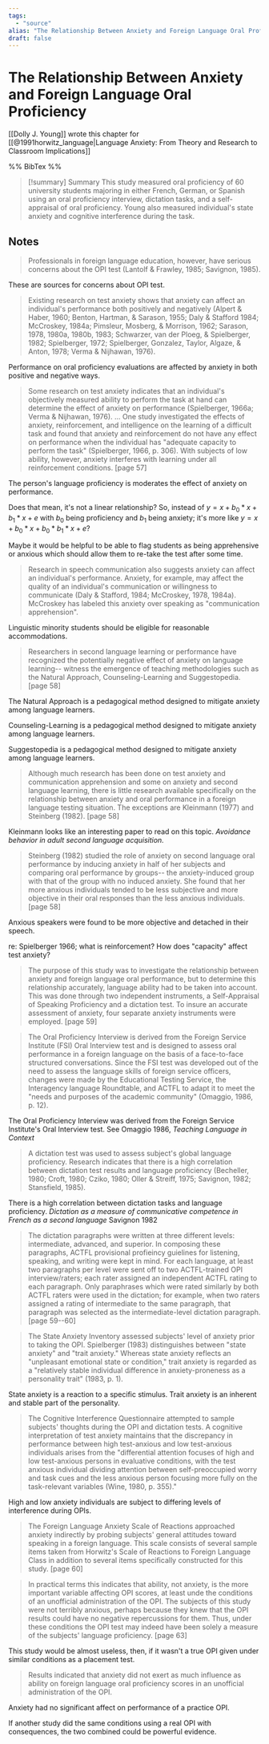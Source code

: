 ```yaml
---
tags:
  - "source"
alias: "The Relationship Between Anxiety and Foreign Language Oral Proficiency"
draft: false
---
```

# The Relationship Between Anxiety and Foreign Language Oral Proficiency

[[Dolly J. Young]] wrote this chapter for [[@1991horwitz_language|Language Anxiety: From Theory and Research to Classroom Implications]]

%% BibTex %%

> [!summary] Summary
> This study measured oral proficiency of 60 university students majoring in either French, German, or Spanish using an oral proficiency interview, dictation tasks, and a self-appraisal of oral proficiency. Young also measured individual's state anxiety and cognitive interference during the task. 
## Notes
> Professionals in foreign language education, however, have serious concerns about the OPI test (Lantolf & Frawley, 1985; Savignon, 1985). 

These are sources for concerns about OPI test.

> Existing research on test anxiety shows that anxiety can affect an individual's performance both positively and negatively (Alpert & Haber, 1960; Benton, Hartman, & Sarason, 1955; Daly & Stafford 1984; McCroskey, 1984a; Pimsleur, Mosberg, & Morrison, 1962; Sarason, 1978, 1980a, 1980b, 1983; Schwarzer, van der Ploeg, & Spielberger, 1982; Spielberger, 1972; Spielberger, Gonzalez, Taylor, Algaze, & Anton, 1978; Verma & Nijhawan, 1976).

Performance on oral proficiency evaluations are affected by anxiety in both positive and negative ways.

> Some research on test anxiety indicates that an individual's objectively measured ability to perform the task at hand can determine the effect of anxiety on performance (Spielberger, 1966a; Verma & Nijhawan, 1976). 
> ...
> One study investigated the effects of anxiety, reinforcement, and intelligence on the learning of a difficult task and found that anxiety and reinforcement do not have any effect on performance when the individual has "adequate capacity to perform the task" (Spielberger, 1966, p. 306). With subjects of low ability, however, anxiety interferes with learning under all reinforcement conditions. [page 57]

The person's language proficiency is moderates the effect of anxiety on performance. 

Does that mean, it's not a linear relationship?  So, instead of $y = x + b_0*x + b_1*x + e$ with $b_0$ being proficiency and $b_1$ being anxiety; it's more like $y = x + b_0 * x + b_0 * b_1 * x + e$?

Maybe it would be helpful to be able to flag students as being apprehensive or anxious which should allow them to re-take the test after some time.

> Research in speech communication also suggests anxiety can affect an individual's performance. Anxiety, for example, may affect the quality of an individual's communication or willingness to communicate (Daly & Stafford, 1984; McCroskey, 1978, 1984a). McCroskey has labeled this anxiety over speaking as "communication apprehension".

Linguistic minority students should be eligible for reasonable accommodations.

> Researchers in second language learning or performance have recognized the potentially negative effect of anxiety on language learning-- witness the emergence of teaching methodologies such as the Natural Approach, Counseling-Learning and Suggestopedia. [page 58]

The Natural Approach is a pedagogical method designed to mitigate anxiety among language learners.

Counseling-Learning is a pedagogical method designed to mitigate anxiety among language learners.

Suggestopedia is a pedagogical method designed to mitigate anxiety among language learners.

> Although much research has been done on test anxiety and communication apprehension and some on anxiety and second language learning, there is little research available specifically on the relationship between anxiety and oral performance in a foreign language testing situation. The exceptions are Kleinmann (1977) and Steinberg (1982). [page 58]

Kleinmann looks like an interesting paper to read on this topic.
*Avoidance behavior in adult second language acquisition.*

> Steinberg (1982) studied the role of anxiety on second language oral performance by inducing anxiety in half of her subjects and comparing oral performance by groups-- the anxiety-induced group with that of the group with no induced anxiety. She found that her more anxious individuals tended to be less subjective and more objective in their oral responses than the less anxious individuals. [page 58]

Anxious speakers were found to be more objective and detached in their speech.

re: Spielberger 1966; what is reinforcement? How does "capacity" affect test anxiety?

> The purpose of this study was to investigate the relationship between anxiety and foreign language oral performance, but to determine this relationship accurately, language ability had to be taken into account. This was done through two independent instruments, a Self-Appraisal of Speaking Proficiency and a dictation test. To insure an accurate assessment of anxiety, four separate anxiety instruments were employed. [page 59]

> The Oral Proficiency Interview is derived from the Foreign Service Institute (FSI) Oral Interview test and is designed to assess oral performance in a foreign language on the basis of a face-to-face structured conversations. Since the FSI test was developed out of the need to assess the language skills of foreign service officers, changes were made by the Educational Testing Service, the Interagency language Roundtable, and ACTFL to adapt it to meet the "needs and purposes of the academic community" (Omaggio, 1986, p. 12).

The Oral Proficiency Interview was derived from the Foreign Service Institute's Oral Interview test. 
See Omaggio 1986, *Teaching Language in Context*

> A dictation test was used to assess subject's global language proficiency. Research indicates that there is a high correlation between dictation test results and language proficiency (Becheller, 1980; Croft, 1980; Cziko, 1980; Oller & Streiff, 1975; Savignon, 1982; Stansfield, 1985). 

There is a high correlation between dictation tasks and language proficiency.
*Dictation as a measure of communicative competence in French as a second language* Savignon 1982

> The dictation paragraphs were written at three different levels: intermediate, advanced, and superior. In composing these paragraphs, ACTFL provisional profieincy guielines for listening, speaking, and writing were kept in mind. For each language, at least two paragraphs per level were sent off to two ACTFL-trained OPI interview/raters; each rater assigned an independent ACTFL rating to each paragraph. Only paraphrases which were rated similarly by both ACTFL raters were used in the dictation; for example, when two raters assigned a rating of intermediate to the same paragraph, that paragraph was selected as the intermediate-level dictation paragraph. [page 59--60]

> The State Anxiety Inventory assessed subjects' level of anxiety prior to taking the OPI. Spielberger (1983) distinguishes between "state anxiety" and "trait anxiety." Whereas state anxiety reflects an "unpleasant emotional state or condition," trait anxiety is regarded as a "relatively stable individual difference in anxiety-proneness as a personality trait" (1983, p. 1).

State anxiety is a reaction to a specific stimulus. Trait anxiety is an inherent and stable part of the personality. 

> The Cognitive Interference Questionnaire attempted to sample subjects' thoughts during the OPI and dictation tests. A cognitive interpretation of test anxiety maintains that the discrepancy in performance between high test-anxious and low test-anxious individuals arises from the "differential attention focuses of high and low test-anxious persons in evaluative conditions, with the test anxious individual dividing attention between self-preoccupied worry and task cues and the less anxious person focusing more fully on the task-relevant variables (Wine, 1980, p. 355)."

High and low anxiety individuals are subject to differing levels of interference during OPIs.

> The Foreign Language Anxiety Scale of Reactions approached anxiety indirectly by probing subjects' general attitudes toward speaking in a foreign language. This scale consists of several sample items taken from Horwitz's Scale of Reactions to Foreign Language Class in addition to several items specifically constructed for this study. [page 60]

> In practical terms this indicates that ability, not anxiety, is the more important variable affecting OPI scores, at least unde the conditions of an unofficial administration of the OPI. The subjects of this study were not terribly anxious, perhaps because they knew that the OPI results could have no negative repercussions for them. Thus, under these conditions the OPI test may indeed have been solely a measure of the subjects' language proficiency. [page 63]

This study would be almost useless, then, if it wasn't a true OPI given under similar conditions as a placement test.

> Results indicated that anxiety did not exert as much influence as ability on foreign language oral proficiency scores in an unofficial administration of the OPI. 

Anxiety had no significant affect on performance of a practice OPI.

If another study did the same conditions using a real OPI with consequences, the two combined could be powerful evidence.